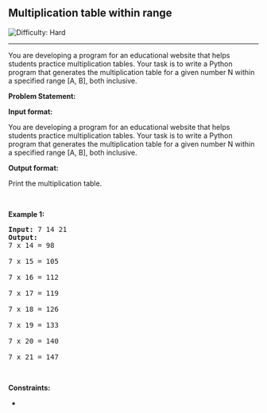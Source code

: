 <h2>Multiplication table within range</h2> <img src='https://img.shields.io/badge/Difficulty-Hard-brightgreen' alt='Difficulty: Hard' /><hr>
<p>
  You are developing a program for an educational website that helps students practice multiplication tables. Your task is to write a Python program that generates the multiplication table for a given number N within a specified range [A, B], both inclusive.
</p>
<strong>Problem Statement:</strong>
<p></p>
<strong>Input format:</strong>
<p>You are developing a program for an educational website that helps students practice multiplication tables. Your task is to write a Python program that generates the multiplication table for a given number N within a specified range [A, B], both inclusive.</p>
<strong>Output format:</strong>
<p>Print the multiplication table.</p>
<p>&nbsp;</p>
<p><strong class="example">Example 1:</strong></p>

<pre>
<strong>Input:</strong> 7 14 21
<strong>Output:</strong>
7 x 14 = 98

7 x 15 = 105

7 x 16 = 112

7 x 17 = 119

7 x 18 = 126

7 x 19 = 133

7 x 20 = 140

7 x 21 = 147
</pre>

<p>&nbsp;</p>
<p><strong>Constraints:</strong></p>

<ul>
	<li><code></code></li>
	
</ul>

<p>&nbsp;</p>
